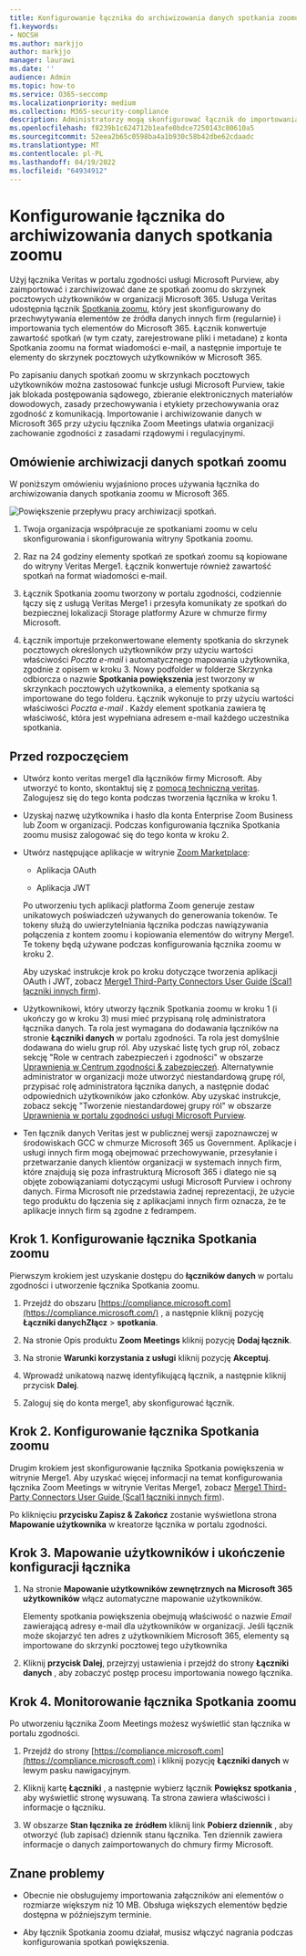 ```yaml
---
title: Konfigurowanie łącznika do archiwizowania danych spotkania zoomu w Microsoft 365
f1.keywords:
- NOCSH
ms.author: markjjo
author: markjjo
manager: laurawi
ms.date: ''
audience: Admin
ms.topic: how-to
ms.service: O365-seccomp
ms.localizationpriority: medium
ms.collection: M365-security-compliance
description: Administratorzy mogą skonfigurować łącznik do importowania i archiwizowania danych ze spotkań veritas zoom do Microsoft 365. Umożliwia to archiwizowanie danych ze źródeł danych innych firm w Microsoft 365 dzięki czemu można używać funkcji zgodności, takich jak blokada prawna, wyszukiwanie zawartości i zasady przechowywania, aby zarządzać danymi innych firm w organizacji.
ms.openlocfilehash: f8239b1c624712b1eafe0bdce7250143c80610a5
ms.sourcegitcommit: 52eea2b65c0598ba4a1b930c58b42dbe62cdaadc
ms.translationtype: MT
ms.contentlocale: pl-PL
ms.lasthandoff: 04/19/2022
ms.locfileid: "64934912"
---
```

# <a name="set-up-a-connector-to-archive-zoom-meetings-data"></a>Konfigurowanie łącznika do archiwizowania danych spotkania zoomu

Użyj łącznika Veritas w portalu zgodności usługi Microsoft Purview, aby zaimportować i zarchiwizować dane ze spotkań zoomu do skrzynek pocztowych użytkowników w organizacji Microsoft 365. Usługa Veritas udostępnia łącznik [Spotkania zoomu](https://globanet.com/zoom/), który jest skonfigurowany do przechwytywania elementów ze źródła danych innych firm (regularnie) i importowania tych elementów do Microsoft 365. Łącznik konwertuje zawartość spotkań (w tym czaty, zarejestrowane pliki i metadane) z konta Spotkania zoomu na format wiadomości e-mail, a następnie importuje te elementy do skrzynek pocztowych użytkowników w Microsoft 365.

Po zapisaniu danych spotkań zoomu w skrzynkach pocztowych użytkowników można zastosować funkcje usługi Microsoft Purview, takie jak blokada postępowania sądowego, zbieranie elektronicznych materiałów dowodowych, zasady przechowywania i etykiety przechowywania oraz zgodność z komunikacją. Importowanie i archiwizowanie danych w Microsoft 365 przy użyciu łącznika Zoom Meetings ułatwia organizacji zachowanie zgodności z zasadami rządowymi i regulacyjnymi.

## <a name="overview-of-archiving-zoom-meetings-data"></a>Omówienie archiwizacji danych spotkań zoomu

W poniższym omówieniu wyjaśniono proces używania łącznika do archiwizowania danych spotkania zoomu w Microsoft 365.

![Powiększenie przepływu pracy archiwizacji spotkań.](../media/ZoomMeetingsConnectorWorkflow.png)

1. Twoja organizacja współpracuje ze spotkaniami zoomu w celu skonfigurowania i skonfigurowania witryny Spotkania zoomu.

2. Raz na 24 godziny elementy spotkań ze spotkań zoomu są kopiowane do witryny Veritas Merge1. Łącznik konwertuje również zawartość spotkań na format wiadomości e-mail.

3. Łącznik Spotkania zoomu tworzony w portalu zgodności, codziennie łączy się z usługą Veritas Merge1 i przesyła komunikaty ze spotkań do bezpiecznej lokalizacji Storage platformy Azure w chmurze firmy Microsoft.

4. Łącznik importuje przekonwertowane elementy spotkania do skrzynek pocztowych określonych użytkowników przy użyciu wartości właściwości *Poczta e-mail* i automatycznego mapowania użytkownika, zgodnie z opisem w kroku 3. Nowy podfolder w folderze Skrzynka odbiorcza o nazwie **Spotkania powiększenia** jest tworzony w skrzynkach pocztowych użytkownika, a elementy spotkania są importowane do tego folderu. Łącznik wykonuje to przy użyciu wartości właściwości *Poczta e-mail* . Każdy element spotkania zawiera tę właściwość, która jest wypełniana adresem e-mail każdego uczestnika spotkania.

## <a name="before-you-begin"></a>Przed rozpoczęciem

- Utwórz konto veritas merge1 dla łączników firmy Microsoft. Aby utworzyć to konto, skontaktuj się z [pomocą techniczną veritas](https://globanet.com/ms-connectors-contact). Zalogujesz się do tego konta podczas tworzenia łącznika w kroku 1.

- Uzyskaj nazwę użytkownika i hasło dla konta Enterprise Zoom Business lub Zoom w organizacji. Podczas konfigurowania łącznika Spotkania zoomu musisz zalogować się do tego konta w kroku 2.

- Utwórz następujące aplikacje w witrynie [Zoom Marketplace](https://marketplace.zoom.us):

  - Aplikacja OAuth

  - Aplikacja JWT

  Po utworzeniu tych aplikacji platforma Zoom generuje zestaw unikatowych poświadczeń używanych do generowania tokenów. Te tokeny służą do uwierzytelniania łącznika podczas nawiązywania połączenia z kontem zoomu i kopiowania elementów do witryny Merge1. Te tokeny będą używane podczas konfigurowania łącznika zoomu w kroku 2.

  Aby uzyskać instrukcje krok po kroku dotyczące tworzenia aplikacji OAuth i JWT, zobacz [Merge1 Third-Party Connectors User Guide (Scal1 łączniki innych firm](https://docs.ms.merge1.globanetportal.com/Merge1%20Third-Party%20Connectors%20Zoom%20Meetings%20User%20Guide%20.pdf)).

- Użytkownikowi, który utworzy łącznik Spotkania zoomu w kroku 1 (i ukończy go w kroku 3) musi mieć przypisaną rolę administratora łącznika danych. Ta rola jest wymagana do dodawania łączników na stronie **Łączniki danych** w portalu zgodności. Ta rola jest domyślnie dodawana do wielu grup ról. Aby uzyskać listę tych grup ról, zobacz sekcję "Role w centrach zabezpieczeń i zgodności" w obszarze [Uprawnienia w Centrum zgodności & zabezpieczeń](../security/office-365-security/permissions-in-the-security-and-compliance-center.md#roles-in-the-security--compliance-center). Alternatywnie administrator w organizacji może utworzyć niestandardową grupę ról, przypisać rolę administratora łącznika danych, a następnie dodać odpowiednich użytkowników jako członków. Aby uzyskać instrukcje, zobacz sekcję "Tworzenie niestandardowej grupy ról" w obszarze [Uprawnienia w portalu zgodności usługi Microsoft Purview](microsoft-365-compliance-center-permissions.md#create-a-custom-role-group).

- Ten łącznik danych Veritas jest w publicznej wersji zapoznawczej w środowiskach GCC w chmurze Microsoft 365 us Government. Aplikacje i usługi innych firm mogą obejmować przechowywanie, przesyłanie i przetwarzanie danych klientów organizacji w systemach innych firm, które znajdują się poza infrastrukturą Microsoft 365 i dlatego nie są objęte zobowiązaniami dotyczącymi usługi Microsoft Purview i ochrony danych. Firma Microsoft nie przedstawia żadnej reprezentacji, że użycie tego produktu do łączenia się z aplikacjami innych firm oznacza, że te aplikacje innych firm są zgodne z fedrampem.

## <a name="step-1-set-up-the-zoom-meetings-connector"></a>Krok 1. Konfigurowanie łącznika Spotkania zoomu

Pierwszym krokiem jest uzyskanie dostępu do **łączników danych** w portalu zgodności i utworzenie łącznika Spotkania zoomu.

1. Przejdź do obszaru [https://compliance.microsoft.com](https://compliance.microsoft.com/) , a następnie kliknij pozycję **Łączniki danychZłącz** >  **spotkania**.

2. Na stronie Opis produktu **Zoom Meetings** kliknij pozycję **Dodaj łącznik**.

3. Na stronie **Warunki korzystania z usługi** kliknij pozycję **Akceptuj**.

4. Wprowadź unikatową nazwę identyfikującą łącznik, a następnie kliknij przycisk **Dalej**.

5. Zaloguj się do konta merge1, aby skonfigurować łącznik.

## <a name="step-2-configure-the-zoom-meetings-connector"></a>Krok 2. Konfigurowanie łącznika Spotkania zoomu

Drugim krokiem jest skonfigurowanie łącznika Spotkania powiększenia w witrynie Merge1. Aby uzyskać więcej informacji na temat konfigurowania łącznika Zoom Meetings w witrynie Veritas Merge1, zobacz [Merge1 Third-Party Connectors User Guide (Scal1 łączniki innych firm](https://docs.ms.merge1.globanetportal.com/Merge1%20Third-Party%20Connectors%20Zoom%20Meetings%20User%20Guide%20.pdf)).

Po kliknięciu **przycisku Zapisz & Zakończ** zostanie wyświetlona strona **Mapowanie użytkownika** w kreatorze łącznika w portalu zgodności.

## <a name="step-3-map-users-and-complete-the-connector-setup"></a>Krok 3. Mapowanie użytkowników i ukończenie konfiguracji łącznika

1. Na stronie **Mapowanie użytkowników zewnętrznych na Microsoft 365 użytkowników** włącz automatyczne mapowanie użytkowników.

   Elementy spotkania powiększenia obejmują właściwość o nazwie *Email* zawierającą adresy e-mail dla użytkowników w organizacji. Jeśli łącznik może skojarzyć ten adres z użytkownikiem Microsoft 365, elementy są importowane do skrzynki pocztowej tego użytkownika

2. Kliknij **przycisk Dalej**, przejrzyj ustawienia i przejdź do strony **Łączniki danych** , aby zobaczyć postęp procesu importowania nowego łącznika.

## <a name="step-4-monitor-the-zoom-meetings-connector"></a>Krok 4. Monitorowanie łącznika Spotkania zoomu

Po utworzeniu łącznika Zoom Meetings możesz wyświetlić stan łącznika w portalu zgodności.

1. Przejdź do strony [https://compliance.microsoft.com](https://compliance.microsoft.com) i kliknij pozycję **Łączniki danych** w lewym pasku nawigacyjnym.

2. Kliknij kartę **Łączniki** , a następnie wybierz łącznik **Powiększ spotkania** , aby wyświetlić stronę wysuwaną. Ta strona zawiera właściwości i informacje o łączniku.

3. W obszarze **Stan łącznika ze źródłem** kliknij link **Pobierz dziennik** , aby otworzyć (lub zapisać) dziennik stanu łącznika. Ten dziennik zawiera informacje o danych zaimportowanych do chmury firmy Microsoft.

## <a name="known-issues"></a>Znane problemy

- Obecnie nie obsługujemy importowania załączników ani elementów o rozmiarze większym niż 10 MB. Obsługa większych elementów będzie dostępna w późniejszym terminie.

- Aby łącznik Spotkania zoomu działał, musisz włączyć nagrania podczas konfigurowania spotkań powiększenia.
